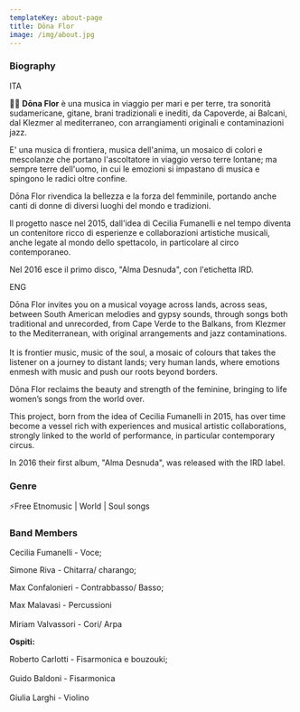 ```yaml
---
templateKey: about-page
title: Dōna Flor
image: /img/about.jpg
---
```

### Biography

ITA

💃🏻  **Dōna Flor** è una musica in viaggio per mari e per terre, tra sonorità sudamericane, gitane, brani tradizionali e inediti, da Capoverde, ai Balcani, dal Klezmer al mediterraneo, con arrangiamenti originali e contaminazioni jazz.

 E' una musica di frontiera, musica dell'anima, un mosaico di colori e mescolanze che portano l'ascoltatore in viaggio verso terre lontane; ma sempre terre dell'uomo, in cui le emozioni si impastano di musica e spingono le radici oltre confine.

Dōna Flor rivendica la bellezza e la forza del femminile, portando anche canti di donne di diversi luoghi del mondo e tradizioni.

Il progetto nasce nel 2015, dall'idea di Cecilia Fumanelli e nel tempo diventa un contenitore ricco di esperienze e collaborazioni artistiche musicali, anche legate al mondo dello spettacolo, in particolare al circo contemporaneo.

Nel 2016 esce il primo disco, "Alma Desnuda", con l'etichetta IRD.



ENG

Dōna Flor invites you on a musical voyage across lands, across seas, between South American melodies and gypsy sounds, through songs both traditional and unrecorded, from Cape Verde to the Balkans, from Klezmer to the Mediterranean, with original arrangements and jazz contaminations.\
\
It is frontier music, music of the soul, a mosaic of colours that takes the listener on a journey to distant lands; very human lands, where emotions enmesh with music and push our roots beyond borders.

Dōna Flor reclaims the beauty and strength of the feminine, bringing to life women’s songs from the world over.

This project, born from the idea of Cecilia Fumanelli in 2015, has over time become a vessel rich with experiences and musical artistic collaborations, strongly linked to the world of performance, in particular contemporary circus.

In 2016 their first album, "Alma Desnuda", was released with the IRD label.



### Genre

⚡️Free Etnomusic | World | Soul songs



### Band Members

Cecilia Fumanelli - Voce;

Simone Riva - Chitarra/ charango;

Max Confalonieri - Contrabbasso/ Basso;

Max Malavasi - Percussioni\
\
Miriam Valvassori - Cori/ Arpa

**Ospiti:**

Roberto Carlotti - Fisarmonica e bouzouki;\
\
Guido Baldoni - Fisarmonica\
\
Giulia Larghi - Violino